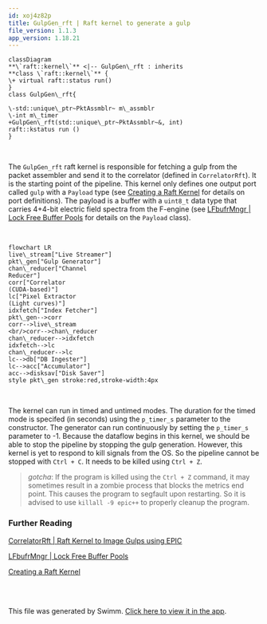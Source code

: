 ```yaml
---
id: xoj4z82p
title: GulpGen_rft | Raft kernel to generate a gulp
file_version: 1.1.3
app_version: 1.18.21
---
```


<!--MERMAID {width:100}-->
```mermaid
classDiagram
**\`raft::kernel\`** <|-- GulpGen\_rft : inherits
**class \`raft::kernel\`** {
\+ virtual raft::status run()
}
class GulpGen\_rft{

\-std::unique\_ptr~PktAssmblr~ m\_assmblr
\-int m\_timer
+GulpGen\_rft(std::unique\_ptr~PktAssmblr~&, int)
raft::kstatus run ()
}
```
<!--MCONTENT {content: "classDiagram<br/>\n**\\`raft::kernel\\`** <|-- GulpGen\\_rft : inherits<br/>\n**class \\`raft::kernel\\`** {<br/>\n\\+ virtual raft::status run()<br/>\n}<br/>\nclass GulpGen\\_rft{\n\n\\-std::unique\\_ptr~PktAssmblr~ m\\_assmblr<br/>\n\\-int m\\_timer<br/>\n+GulpGen\\_rft(std::unique\\_ptr~PktAssmblr~&, int)<br/>\nraft::kstatus run ()<br/>\n}"} --->

<br/>

The `GulpGen_rft`<swm-token data-swm-token=":src/raft_kernels/packet_gen.hpp:44:2:2:`class GulpGen_rft : public raft::kernel {`"/> raft kernel is responsible for fetching a gulp from the packet assembler and send it to the correlator (defined in `CorrelatorRft`<swm-token data-swm-token=":src/raft_kernels/correlator.hpp:42:2:2:`class CorrelatorRft : public raft::kernel {`"/>). It is the starting point of the pipeline. This kernel only defines one output port called `gulp` with a `Payload`<swm-token data-swm-token=":src/ex/buffer.hpp:228:3:3:`  explicit Payload(std::shared_ptr&lt;MBuf&gt; p_mbuf);`"/> type (see [Creating a Raft Kernel](creating-a-raft-kernel.hr4rzvt1.sw.md) for details on port definitions). The payload is a buffer with a `uint8_t` data type that carries 4+4-bit electric field spectra from the F-engine (see [LFbufrMngr | Lock Free Buffer Pools](lfbufrmngr-lock-free-buffer-pools.boxu201d.sw.md) for details on the `Payload`<swm-token data-swm-token=":src/ex/buffer.hpp:211:2:2:`struct Payload {`"/> class).

<br/>

<!--MERMAID {width:100}-->
```mermaid
flowchart LR
live\_stream["Live Streamer"]
pkt\_gen["Gulp Generator"]
chan\_reducer["Channel
Reducer"]
corr["Correlator
(CUDA-based)"]
lc["Pixel Extractor
(Light curves)"]
idxfetch["Index Fetcher"]
pkt\_gen-->corr
corr-->live\_stream
<br/>corr-->chan\_reducer
chan\_reducer-->idxfetch
idxfetch-->lc
chan\_reducer-->lc
lc-->db["DB Ingester"]
lc-->acc["Accumulator"]
acc-->disksav["Disk Saver"]
style pkt\_gen stroke:red,stroke-width:4px
```
<!--MCONTENT {content: "flowchart LR<br/>\nlive\\_stream\\[\"Live Streamer\"\\]<br/>\npkt\\_gen\\[\"Gulp Generator\"\\]<br/>\nchan\\_reducer\\[\"Channel<br/>\nReducer\"\\]<br/>\ncorr\\[\"Correlator<br/>\n(CUDA-based)\"\\]<br/>\nlc\\[\"Pixel Extractor<br/>\n(Light curves)\"\\]<br/>\nidxfetch\\[\"Index Fetcher\"\\]<br/>\npkt\\_gen\\-\\-\\>corr<br/>\ncorr\\-\\-\\>live\\_stream<br/>\n<br/>corr\\-\\-\\>chan\\_reducer<br/>\nchan\\_reducer\\-\\-\\>idxfetch<br/>\nidxfetch\\-\\-\\>lc<br/>\nchan\\_reducer\\-\\-\\>lc<br/>\nlc\\-\\-\\>db\\[\"DB Ingester\"\\]<br/>\nlc\\-\\-\\>acc\\[\"Accumulator\"\\]<br/>\nacc\\-\\-\\>disksav\\[\"Disk Saver\"\\]<br/>\nstyle pkt\\_gen stroke:red,stroke-width:4px"} --->

<br/>

The kernel can run in timed and untimed modes. The duration for the timed mode is specifed (in seconds) using the `p_timer_s`<swm-token data-swm-token=":src/raft_kernels/packet_gen.hpp:71:15:15:`  GulpGen_rft(std::unique_ptr&lt;PktAssmblr&gt;&amp; p_assmblr, int p_timer_s)`"/> parameter to the constructor. The generator can run continuously by setting the `p_timer_s`<swm-token data-swm-token=":src/raft_kernels/packet_gen.hpp:71:15:15:`  GulpGen_rft(std::unique_ptr&lt;PktAssmblr&gt;&amp; p_assmblr, int p_timer_s)`"/> parameter to -1. Because the dataflow begins in this kernel, we should be able to stop the pipeline by stopping the gulp generation. However, this kernel is yet to respond to kill signals from the OS. So the pipeline cannot be stopped with `Ctrl + C`. It needs to be killed using `Ctrl + Z`.

> _gotcha_: If the program is killed using the `Ctrl + Z` command, it may sometimes result in a zombie process that blocks the metrics end point. This causes the program to segfault upon restarting. So it is advised to use `killall -9 epic++` to properly cleanup the program.

### Further Reading

[CorrelatorRft | Raft Kernel to Image Gulps using EPIC](correlatorrft-raft-kernel-to-image-gulps-using-epic.ppdii2t8.sw.md)

[LFbufrMngr | Lock Free Buffer Pools](lfbufrmngr-lock-free-buffer-pools.boxu201d.sw.md)

[Creating a Raft Kernel](creating-a-raft-kernel.hr4rzvt1.sw.md)

<br/>

<br/>

This file was generated by Swimm. [Click here to view it in the app](https://app.swimm.io/repos/Z2l0aHViJTNBJTNBTFdBX0VQSUMlM0ElM0FlcGljLWFzdHJvbm9teQ==/docs/xoj4z82p).
